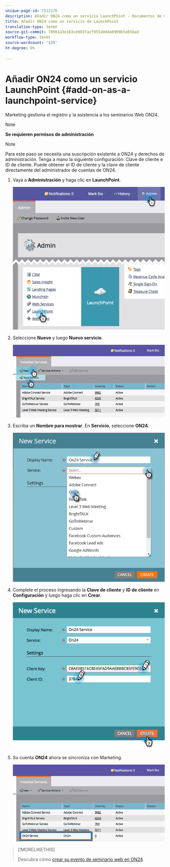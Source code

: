 ```yaml
---
unique-page-id: 7512276
description: Añadir ON24 como un servicio LaunchPoint - Documentos de marketing - Documentación del producto
title: Añadir ON24 como un servicio de LaunchPoint
translation-type: tm+mt
source-git-commit: 78961a3e163ce903facf955a9dda6909b5e85bad
workflow-type: tm+mt
source-wordcount: '125'
ht-degree: 0%

---
```



# Añadir ON24 como un servicio LaunchPoint {#add-on-as-a-launchpoint-service}

Marketing gestiona el registro y la asistencia a los seminarios Web ON24.

>[!NOTE]
>
>**Se requieren permisos de administración**

>[!NOTE]
>
>Para este paso se necesita una suscripción existente a ON24 y derechos de administración. Tenga a mano la siguiente configuración: Clave de cliente e ID de cliente. Puede obtener el ID de cliente y la clave de cliente directamente del administrador de cuentas de ON24.

1. Vaya a **Administración** y haga clic en **LaunchPoint**.

   ![](assets/image2015-4-23-10-3a15-3a50.png)

1. Seleccione **Nuevo** y luego **Nuevo servicio**.

   ![](assets/on24-new-service.png)

1. Escriba un **Nombre para mostrar**. En **Servicio**, seleccione **ON24**.

   ![](assets/new-service-on24.png)

1. Complete el proceso ingresando la **Clave de cliente** y **ID de cliente** en **Configuración** y luego haga clic en **Crear**.

   ![](assets/image2015-4-24-18-3a48-3a29.png)

1. Su cuenta **ON24** ahora se sincroniza con Marketing.

   ![](assets/on24.png)

>[!MORELIKETHIS]
>
>Descubra cómo [crear su evento de seminario web en ON24](/help/marketo/product-docs/demand-generation/events/create-an-event/create-an-event-with-the-marketo-on24-adapter/create-your-webinar-event-in-on24.md).
